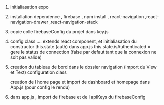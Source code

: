 1. initialiasation expo

2. installation dependence , firebase , npm install , react-navigation ,react-navigation-drawer ,react-navigation-stack

3. copie colle firebaseConfig du projet dans key.js

4. config class .... extends react component, et initialiasation du constructor this.state (auth) dans app.js
   this.state.isAuthenticated = gere le status de connection (false par defaut tant que la connexion ne soit pas valide)

5. creation du tableau de bord dans le dossier navigation (import du View et Text)
   configuration class

   creation de l home page et import de dashboard et homepage dans App.js (pour config le rendu)

6. dans app.js , import de firebase et de l apiKeys du firebaseConfig
